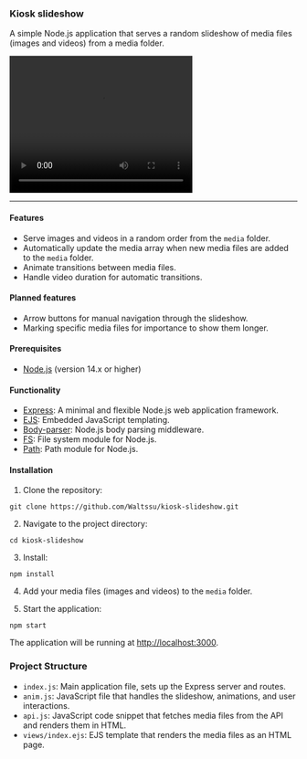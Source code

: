 ### Kiosk slideshow

A simple Node.js application that serves a random slideshow of media files (images and videos) from a media folder.

<video width="320" height="240" controls>
  <source src="https://github.com/Waltssu/kiosk-slideshow/blob/main/media/example.mp4" type="video/mp4">
  Your browser does not support the video tag.
</video>

---

#### Features

- Serve images and videos in a random order from the `media` folder.
- Automatically update the media array when new media files are added to the `media` folder.
- Animate transitions between media files.
- Handle video duration for automatic transitions.

#### Planned features

- Arrow buttons for manual navigation through the slideshow.
- Marking specific media files for importance to show them longer.

#### Prerequisites

- [Node.js](https://nodejs.org/en/download/) (version 14.x or higher)

#### Functionality

- [Express](https://expressjs.com/): A minimal and flexible Node.js web application framework.
- [EJS](https://ejs.co/): Embedded JavaScript templating.
- [Body-parser](https://github.com/expressjs/body-parser): Node.js body parsing middleware.
- [FS](https://nodejs.org/api/fs.html): File system module for Node.js.
- [Path](https://nodejs.org/api/path.html): Path module for Node.js.

#### Installation

1. Clone the repository:

```
git clone https://github.com/Waltssu/kiosk-slideshow.git
```

2. Navigate to the project directory:

```
cd kiosk-slideshow
```

3. Install:

```
npm install
```

4. Add your media files (images and videos) to the `media` folder.

5. Start the application:

```
npm start
```

The application will be running at [http://localhost:3000](http://localhost:3000).

### Project Structure

- `index.js`: Main application file, sets up the Express server and routes.
- `anim.js`: JavaScript file that handles the slideshow, animations, and user interactions.
- `api.js`: JavaScript code snippet that fetches media files from the API and renders them in HTML.
- `views/index.ejs`: EJS template that renders the media files as an HTML page.


